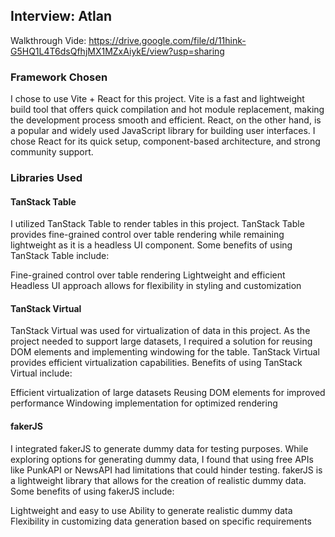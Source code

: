 ## Interview: Atlan

Walkthrough Vide: https://drive.google.com/file/d/11hink-G5HQ1L4T6dsQfhjMX1MZxAiykE/view?usp=sharing

### Framework Chosen

I chose to use Vite + React for this project. Vite is a fast and lightweight build tool that offers quick compilation and hot module replacement, making the development process smooth and efficient. React, on the other hand, is a popular and widely used JavaScript library for building user interfaces. I chose React for its quick setup, component-based architecture, and strong community support.

### Libraries Used
#### TanStack Table
I utilized TanStack Table to render tables in this project. TanStack Table provides fine-grained control over table rendering while remaining lightweight as it is a headless UI component. Some benefits of using TanStack Table include:

Fine-grained control over table rendering
Lightweight and efficient
Headless UI approach allows for flexibility in styling and customization

#### TanStack Virtual
TanStack Virtual was used for virtualization of data in this project. As the project needed to support large datasets, I required a solution for reusing DOM elements and implementing windowing for the table. TanStack Virtual provides efficient virtualization capabilities. Benefits of using TanStack Virtual include:

Efficient virtualization of large datasets
Reusing DOM elements for improved performance
Windowing implementation for optimized rendering

#### fakerJS
I integrated fakerJS to generate dummy data for testing purposes. While exploring options for generating dummy data, I found that using free APIs like PunkAPI or NewsAPI had limitations that could hinder testing. fakerJS is a lightweight library that allows for the creation of realistic dummy data. Some benefits of using fakerJS include:

Lightweight and easy to use
Ability to generate realistic dummy data
Flexibility in customizing data generation based on specific requirements
